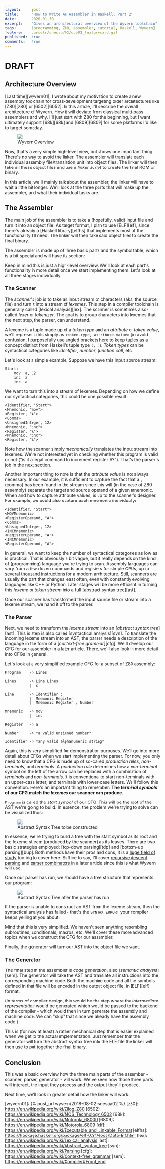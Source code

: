 ```yaml
---
layout:     post
title:      "How to Write An Assembler in Haskell, Part 2"
date:       2020-01-30
excerpt:    "Gives an architectural overview of the Wyvern toolchain"
tags:       [programming, Z80, assembler, tutorial, Haskell, Wyvern]
feature:    /assets/snesaa/02/saa02_featurecard.gif
published:  true
comments:   true
---
```

# DRAFT

## Architecture Overview

[Last time][wyvern01], I wrote about my motivation to create a new assembly toolchain for cross-development targeting older architectures like [Z80][z80] or [6502][6052]. In this article, I'll describe the overall architecture of Wyvern. How it will deviate from classical multi-pass assemblers and why. I'll just start with Z80 for the beginning, but I want ultimately support [68k][68k] and [6809][6809] for some platforms I'd like to target someday.

<figure>
    <a href="{{ "/assets/wyvern/01_basic_overview.png" | absolute_url }}">
        <img src="{{ "/assets/wyvern/01_basic_overview.png" | absolute_url }}">
    </a>
    <figcaption>Wyvern Overview</figcaption>
</figure>

Now, that's a very simple high-level view, but shows one important thing: There's no way to avoid the linker. The assembler will translate each individual assembly file/translation unit into object files. The linker will then take all these object files and use a *linker script* to create the final ROM or binary.

In this article, we'll mainly talk about the assembler, the linker will have to wait a little bit longer. We'll look at the three parts that will make up the assembler, and what their individual tasks are.

## The Assembler

The main job of the assembler is to take a (hopefully, valid) input file and turn it into an object file. As target format, I plan to use [ELF][elf], since there's already a [Haskell library][elfhs] that implements most of the functionality I'll need. The linker will then take said object files to create the final binary.

The assembler is made up of three basic parts and the symbol table, which is a bit special and will have its section:

Keep in mind this is just a high-level overview. We'll look at each part's functionality in more detail once we start implementing them. Let's look at all three stages individually.

### The Scanner

The *scanner*'s job is to take an input stream of characters (aka, the source file) and turn it into a stream of *lexemes*. This step in a compiler toolchain is generally called [lexical analysis][lex]. The scanner is sometimes also-called *lexer* or *tokenizer*. The goal is to group characters into lexemes that the next step, the parser, can understand.

A lexeme is a tuple made up of a *token type* and an *attribute* or *token value*, we'll represent this simply as `<token-type, attribute-value>` (to avoid confusion, I purposefully use angled brackets here to keep tuples as a concept distinct from Haskell's tuple type `(, )`). *Token types* can be syntactical categories like *identifier*, *number*, *function call*, etc.

Let's look at a simple example. Suppose we have this input source stream:

```
Start:
    mov  a, 12
    inc  a
    inc  a
```

We want to turn this into a stream of lexemes. Depending on how we define our syntactical categories, this could be one possible result:

```
<Identifier, "Start">
<Mnemonic, "mov">
<Register, "A">
<Comma>
<UnsignedInteger, 12>
<Mnemonic, "inc">
<Register, "A">
<Mnemonic, "inc">
<Register, "A">
```

Note how the scanner simply *mechanically* translates the input stream into lexemes. We're not interested yet in checking whether this program is valid or not ("is it a legal command to increment register A?"). That's the parser's job in the next section.

Another important thing to note is that the *attribute value* is not always necessary. In our example, it is sufficient to capture the fact that a `,` (comma) has been found in the stream since this will (in the case of Z80 assembly) separate the target and source operand of a given mnemonic. When and how to capture attribute values, is up to the scanner's designer. For example, we could also capture each mnemonic individually:

```
<Identifier, "Start">
<MOVMnemonic>
<RegisterOperand, "A">
<Comma>
<UnsignedInteger, 12>
<INCMnemonic>
<RegisterOperand, "A">
<INCMnemonic>
<RegisterOperand, "A">
```

In general, we want to keep the number of syntactical categories as low as is practical. That is obviously a bit vague, but it really depends on the kind of (programming) language you're trying to scan. Assembly languages can vary from a few dozen commands and registers for simple CPUs, up to [several thousand instructions](https://en.wikipedia.org/wiki/X86_instruction_listings) for a modern architecture. Still, scanners are usually the part that changes least often, even with constantly evolving languages like C++ or Python. Later stages will be more efficient in turning this *lexeme* or *token stream* into a full [abstract syntax tree][ast].

Once our scanner has transformed the input source file or stream into a lexeme stream, we hand it off to the parser.

### The Parser

Next, we need to transform the *lexeme stream* into an [*abstract syntax tree*][ast]. This is step is also called [syntactical analysis][syn]. To translate the incoming lexeme stream into an AST, the parser needs a description of the language in the form of a [*context-free grammar*][cfg]. We'll develop our CFG for our assembler in a later article. There, we'll also look in more detail into CFGs in general.

Let's look at a very simplified example CFG for a subset of Z80 assembly:

```
Program    -> Lines

Lines      -> Line Lines
           |  ε

Line       -> Identifier :
           |  Mnemonic Register
           |  Mnemonic Register , Number

Mnemonic   -> mov
           |  inc

Register   -> a

Number     -> *a valid unsigned number*

Identifier -> *any valid alphanumeric string*
```

Again, this is very simplified for demonstration purposes. We'll go into more detail about CFGs when we start implementing the parser. For now, you only need to know that a CFG is made up of so-called *production rules*, *non-terminals*, and *terminals*. A *production rule* determines how a *non-terminal* symbol on the left of the arrow can be replaced with a combination of *terminals* and *non-terminals*. It is conventional to start non-terminals with an upper-case letter, and terminals with lower-case letters. We'll follow this convention. Here's an important thing to remember: **The *terminal symbols* of our CFG match the *lexemes* our scanner can produce**.

`Program` is called the *start symbol* of our CFG. This will be the root of the AST we're going to build. In essence, the problem we're trying to solve can be visualized thus:

<figure>
    <a href="{{ "/assets/wynvern/02_ast_unparsed.png" | absolute_url }}">
        <img src="{{ "/assets/wyvern/02_ast_unparsed.png" | absolute_url }}">
    </a>
    <figcaption>Abstract Syntax Tree to be constructed</figcaption>
</figure>

In essence, we're trying to build a tree with the start symbol as its root and the lexeme stream (produced by the scanner) as its leaves. There are two basic strategies employed: [top-down parsing][tdp] and [bottom-up parsing][bup]. Both methods have their pros and cons, it is a [huge field of study]() too big to cover here. Suffice to say, I'll cover [recursive descent parsing](https://en.wikipedia.org/wiki/Recursive_descent_parser) and [parser combinators](https://en.wikipedia.org/wiki/Parser_combinator) in a later article since this is what Wyvern will use.

Once our parser has run, we should have a tree structure that represents our program:

<figure>
    <a href="{{ "/assets/wynvern/02_ast_parsed.png" | absolute_url }}">
        <img src="{{ "/assets/wyvern/02_ast_parsed.png" | absolute_url }}">
    </a>
    <figcaption>Abstract Syntax Tree after the parser has run</figcaption>
</figure>

If the parser is unable to construct an AST from the lexeme stream, then the syntactical analysis has failed - that's the `SYNTAX ERROR!` your compiler keeps yelling at you about.

Mind that this is very simplified. We haven't seen anything resembling subroutines, conditionals, macros, etc. We'll cover these more advanced topics when we construct the CFG for our assembler.

Finally, the generator will turn our AST into the object file we want.

### The Generator

The final step in the assembler is *code generation*, also [*semantic analysis*][sem]. The generator will take the AST and translate all instructions into the corresponding machine code. Both the machine code and all the symbols defined in that file will be encoded in the output object file, in [ELF][elf] format.

(In terms of compiler design, this would be the step where the *intermediate representation* would be generated which would be passed to the backend of the compiler - which would then in turn generate the assembly and machine code. We can "skip" that since we already have the assembly code.)

This is (for now at least) a rather mechanical step that is easier explained when we get to the actual implementation. Just remember that the generator will turn the abstract syntax tree into the ELF file the linker will then use to put together the final binary.

## Conclusion

This was a basic overview how the three main parts of the assember - scanner, parser, generator - will work. We've seen how those three parts will interact, the input they process and the output they'll produce.

Next time, we'll look in greater detail how the linker will work.


[wyvern01]: {% post_url wyvern/2018-08-02-snesaa02 %}
[z80]: https://en.wikipedia.org/wiki/Zilog_Z80
[6502]: https://en.wikipedia.org/wiki/MOS_Technology_6502
[68k]: https://en.wikipedia.org/wiki/Motorola_68000
[6809]: https://en.wikipedia.org/wiki/Motorola_6809
[elf]: https://en.wikipedia.org/wiki/Executable_and_Linkable_Format
[elfhs]: https://hackage.haskell.org/package/elf-0.31/docs/Data-Elf.html
[lex]: https://en.wikipedia.org/wiki/Lexical_analysis
[ast]: https://en.wikipedia.org/wiki/Abstract_syntax_tree
[syn]: https://en.wikipedia.org/wiki/Parsing
[cfg]: https://en.wikipedia.org/wiki/Context-free_grammar
[sem]: https://en.wikipedia.org/wiki/Compiler#Front_end